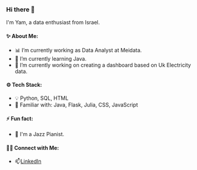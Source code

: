 ### Hi there 👋
I'm Yam, a data enthusiast from Israel.

#### ✨ About Me:

- 📊 I’m currently working as Data Analyst at Meidata.
- 🌱 I’m currently learning Java.
- 🔭 I’m currently working on creating a dashboard based on Uk Electricity data.

#### ⚙️ Tech Stack:
- 💡 Python, SQL, HTML
- 🔎 Familiar with: Java, Flask, Julia, CSS, JavaScript

#### ⚡ Fun fact: 
- 🎹 I'm a Jazz Pianist.

#### 🙌🏻 Connect with Me:
- 📫[LinkedIn](https://www.linkedin.com/in/yam-timor/)
